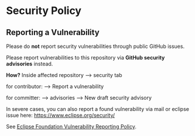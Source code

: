 # Security Policy

## Reporting a Vulnerability

Please do **not** report security vulnerabilities through public GitHub issues.

Please report vulnerabilities to this repository via **GitHub security advisories** instead.

__How?__ Inside affected repository --> security tab

for contributor:
--> Report a vulnerability

for committer:
--> advisories --> New draft security advisory

In severe cases, you can also report a found vulnerability via mail or eclipse issue here: https://www.eclipse.org/security/

See [Eclipse Foundation Vulnerability Reporting Policy](https://www.eclipse.org/projects/handbook/#vulnerability).